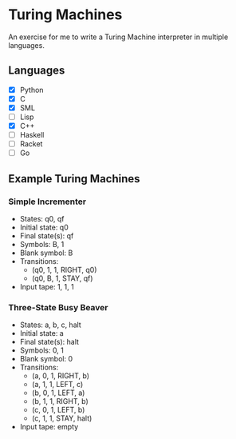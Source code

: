 # Turing Machines
An exercise for me to write a Turing Machine interpreter in multiple languages.

## Languages
- [x] Python
- [x] C
- [x] SML
- [ ] Lisp
- [x] C++
- [ ] Haskell
- [ ] Racket
- [ ] Go

## Example Turing Machines
### Simple Incrementer
* States: q0, qf
* Initial state: q0
* Final state(s): qf
* Symbols: B, 1
* Blank symbol: B
* Transitions:
	* (q0, 1, 1, RIGHT, q0)
	* (q0, B, 1, STAY, qf)
* Input tape: 1, 1, 1

### Three-State Busy Beaver
* States: a, b, c, halt
* Initial state: a
* Final state(s): halt
* Symbols: 0, 1
* Blank symbol: 0
* Transitions:
	* (a, 0, 1, RIGHT, b)
	* (a, 1, 1, LEFT, c)
	* (b, 0, 1, LEFT, a)
	* (b, 1, 1, RIGHT, b)
	* (c, 0, 1, LEFT, b)
	* (c, 1, 1, STAY, halt)
* Input tape: empty
